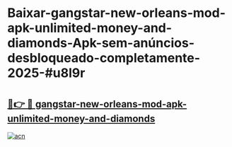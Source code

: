 # Baixar-gangstar-new-orleans-mod-apk-unlimited-money-and-diamonds-Apk-sem-anúncios-desbloqueado-completamente-2025-#u8l9r

# <h2><a href="https://ainizakaria.my?title=gangstar-new-orleans-mod-apk-unlimited-money-and-diamonds&ref=24M">🔗👉 🔴 gangstar-new-orleans-mod-apk-unlimited-money-and-diamonds</a></h2>

[![acn](https://github.com/user-attachments/assets/0f9c940e-d8b0-45ae-aac7-cd30a18b3e1c)](https://ainizakaria.my?title=gangstar-new-orleans-mod-apk-unlimited-money-and-diamonds&ref=24M)

